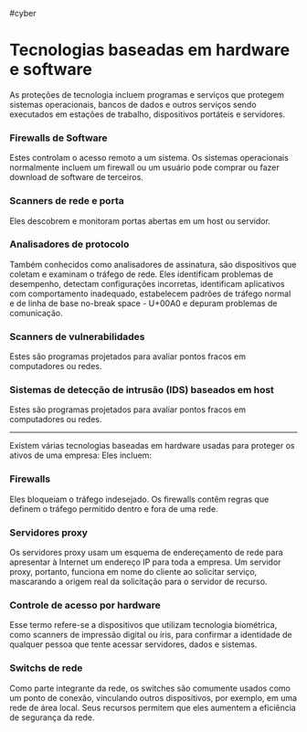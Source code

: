 #cyber 
# Tecnologias baseadas em hardware e software

As proteções de tecnologia incluem programas e serviços que protegem sistemas operacionais, bancos de dados e outros serviços sendo executados em estações de trabalho, dispositivos portáteis e servidores.

### Firewalls de Software

Estes controlam o acesso remoto a um sistema. Os sistemas operacionais normalmente incluem um firewall ou um usuário pode comprar ou fazer download de software de terceiros.

### Scanners de rede e porta

Eles descobrem e monitoram portas abertas em um host ou servidor.

### Analisadores de protocolo

Também conhecidos como analisadores de assinatura, são dispositivos que coletam e examinam o tráfego de rede. Eles identificam problemas de desempenho, detectam configurações incorretas, identificam aplicativos com comportamento inadequado, estabelecem padrões de tráfego normal  e de linha de base no-break space - U+00A0 e depuram problemas de comunicação.

### Scanners de vulnerabilidades

Estes são programas projetados para avaliar pontos fracos em computadores ou redes.

### Sistemas de detecção de intrusão (IDS) baseados em host

Estes são programas projetados para avaliar pontos fracos em computadores ou redes.

---

Existem várias tecnologias baseadas em hardware usadas para proteger os ativos de uma empresa: Eles incluem:

### Firewalls

Eles bloqueiam o tráfego indesejado. Os firewalls contêm regras que definem o tráfego permitido dentro e fora de uma rede.

### Servidores proxy

Os servidores proxy usam um esquema de endereçamento de rede para apresentar à Internet um endereço IP para toda a empresa. Um servidor proxy, portanto, funciona em nome do cliente ao solicitar serviço, mascarando a origem real da solicitação para o servidor de recurso.

### Controle de acesso por hardware

Esse termo refere-se a dispositivos que utilizam tecnologia biométrica, como scanners de impressão digital ou íris, para confirmar a identidade de qualquer pessoa que tente acessar servidores, dados e sistemas.

### Switchs de rede

Como parte integrante da rede, os switches são comumente usados como um ponto de conexão, vinculando outros dispositivos, por exemplo, em uma rede de área local. Seus recursos permitem que eles aumentem a eficiência de segurança da rede.



























